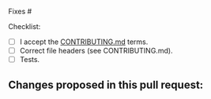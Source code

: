 Fixes #

Checklist:
- [ ] I accept the [CONTRIBUTING.md](https://github.com/krzyzanowskim/ObjectivePGP/blob/master/CONTRIBUTING.md) terms.
- [ ] Correct file headers (see CONTRIBUTING.md).
- [ ] Tests.

Changes proposed in this pull request:
-
